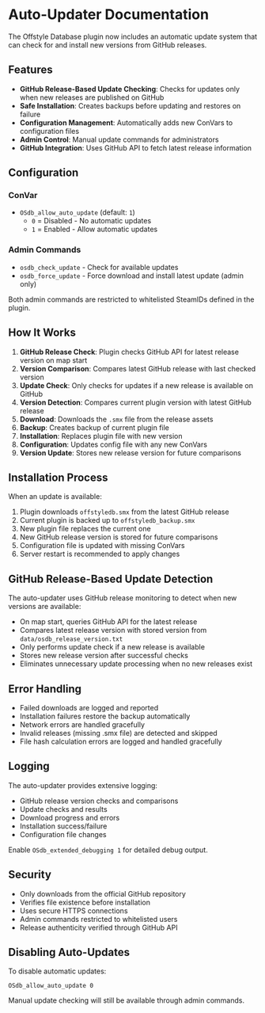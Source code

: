 # Auto-Updater Documentation

The Offstyle Database plugin now includes an automatic update system that can check for and install new versions from GitHub releases.

## Features

- **GitHub Release-Based Update Checking**: Checks for updates only when new releases are published on GitHub
- **Safe Installation**: Creates backups before updating and restores on failure
- **Configuration Management**: Automatically adds new ConVars to configuration files
- **Admin Control**: Manual update commands for administrators
- **GitHub Integration**: Uses GitHub API to fetch latest release information

## Configuration

### ConVar
- `OSdb_allow_auto_update` (default: `1`)
  - `0` = Disabled - No automatic updates
  - `1` = Enabled - Allow automatic updates

### Admin Commands
- `osdb_check_update` - Check for available updates
- `osdb_force_update` - Force download and install latest update (admin only)

Both admin commands are restricted to whitelisted SteamIDs defined in the plugin.

## How It Works

1. **GitHub Release Check**: Plugin checks GitHub API for latest release version on map start
2. **Version Comparison**: Compares latest GitHub release with last checked version
3. **Update Check**: Only checks for updates if a new release is available on GitHub
4. **Version Detection**: Compares current plugin version with latest GitHub release
5. **Download**: Downloads the `.smx` file from the release assets
6. **Backup**: Creates backup of current plugin file
7. **Installation**: Replaces plugin file with new version
8. **Configuration**: Updates config file with any new ConVars
9. **Version Update**: Stores new release version for future comparisons

## Installation Process

When an update is available:

1. Plugin downloads `offstyledb.smx` from the latest GitHub release
2. Current plugin is backed up to `offstyledb_backup.smx`
3. New plugin file replaces the current one
4. New GitHub release version is stored for future comparisons
5. Configuration file is updated with missing ConVars
6. Server restart is recommended to apply changes

## GitHub Release-Based Update Detection

The auto-updater uses GitHub release monitoring to detect when new versions are available:

- On map start, queries GitHub API for the latest release
- Compares latest release version with stored version from `data/osdb_release_version.txt`
- Only performs update check if a new release is available
- Stores new release version after successful checks
- Eliminates unnecessary update processing when no new releases exist

## Error Handling

- Failed downloads are logged and reported
- Installation failures restore the backup automatically
- Network errors are handled gracefully
- Invalid releases (missing .smx file) are detected and skipped
- File hash calculation errors are logged and handled gracefully

## Logging

The auto-updater provides extensive logging:
- GitHub release version checks and comparisons
- Update checks and results
- Download progress and errors
- Installation success/failure
- Configuration file changes

Enable `OSdb_extended_debugging 1` for detailed debug output.

## Security

- Only downloads from the official GitHub repository
- Verifies file existence before installation
- Uses secure HTTPS connections
- Admin commands restricted to whitelisted users
- Release authenticity verified through GitHub API

## Disabling Auto-Updates

To disable automatic updates:
```
OSdb_allow_auto_update 0
```

Manual update checking will still be available through admin commands.